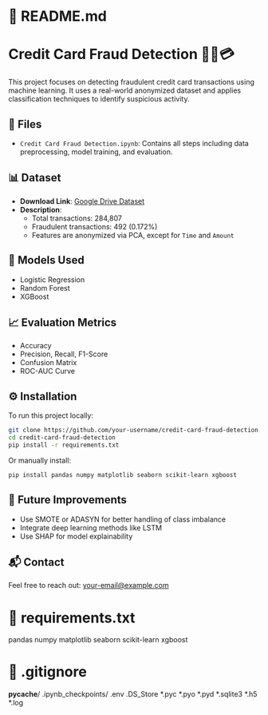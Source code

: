# 📄 README.md

# Credit Card Fraud Detection 🕵️‍♂️💳

This project focuses on detecting fraudulent credit card transactions using machine learning. It uses a real-world anonymized dataset and applies classification techniques to identify suspicious activity.

## 📁 Files

- `Credit Card Fraud Detection.ipynb`: Contains all steps including data preprocessing, model training, and evaluation.

## 📊 Dataset

- **Download Link**: [Google Drive Dataset](https://drive.google.com/file/d/1e_4d3Yck7ZNz6clXU6BCyiUYMFZ0hm65/view?usp=sharing)
- **Description**:
  - Total transactions: 284,807
  - Fraudulent transactions: 492 (0.172%)
  - Features are anonymized via PCA, except for `Time` and `Amount`

## 🧠 Models Used

- Logistic Regression
- Random Forest
- XGBoost

## 📈 Evaluation Metrics

- Accuracy
- Precision, Recall, F1-Score
- Confusion Matrix
- ROC-AUC Curve

## ⚙️ Installation

To run this project locally:

```bash
git clone https://github.com/your-username/credit-card-fraud-detection.git
cd credit-card-fraud-detection
pip install -r requirements.txt
```

Or manually install:

```bash
pip install pandas numpy matplotlib seaborn scikit-learn xgboost
```

## 🚀 Future Improvements

- Use SMOTE or ADASYN for better handling of class imbalance
- Integrate deep learning methods like LSTM
- Use SHAP for model explainability

## 📬 Contact

Feel free to reach out: your-email@example.com


# 📄 requirements.txt

pandas
numpy
matplotlib
seaborn
scikit-learn
xgboost


# 📄 .gitignore

__pycache__/
.ipynb_checkpoints/
.env
.DS_Store
*.pyc
*.pyo
*.pyd
*.sqlite3
*.h5
*.log
